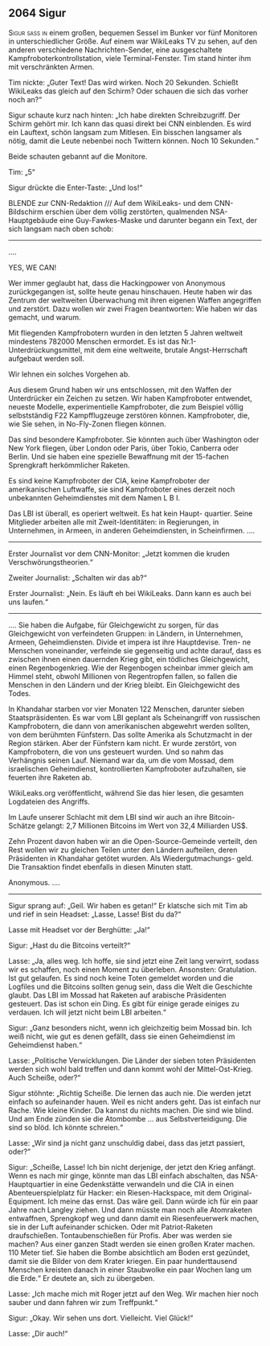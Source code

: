 ## **2064** Sigur

<span style="font-variant:small-caps;">Sigur saß in</span> einem großen, bequemen Sessel im Bunker vor fünf Monitoren in unterschiedlicher Größe.
Auf einem war WikiLeaks TV zu sehen, auf den anderen verschiedene Nachrichten-Sender, eine ausgeschaltete Kampfroboterkontrollstation, viele Terminal-Fenster.
Tim stand hinter ihm mit verschränkten Armen.

Tim nickte: „Guter Text!
Das wird wirken.
Noch 20 Sekunden.
Schießt WikiLeaks das gleich auf den Schirm?
Oder schauen die sich das vorher noch an?“

Sigur schaute kurz nach hinten: „Ich habe direkten Schreibzugriff.
Der Schirm gehört mir.
Ich kann das quasi direkt bei CNN einblenden.
Es wird ein Lauftext, schön langsam zum Mitlesen.
Ein bisschen langsamer als nötig, damit die Leute nebenbei noch Twittern können.
Noch 10 Sekunden.“

Beide schauten gebannt auf die Monitore.

Tim: „5“

Sigur drückte die Enter-Taste: „Und los!“

BLENDE zur CNN-Redaktion /// Auf dem WikiLeaks- und dem CNN-Bildschirm erschien über dem völlig zerstörten, qualmenden NSA-Hauptgebäude eine Guy-Fawkes-Maske und darunter begann ein Text, der sich langsam nach oben schob:

****
....

YES, WE CAN!


Wer immer geglaubt hat, dass die Hackingpower von Anonymous
zurückgegangen ist, sollte heute genau hinschauen. Heute
haben wir das Zentrum der weltweiten Überwachung mit ihren
eigenen Waffen angegriffen und zerstört. Dazu wollen wir
zwei Fragen beantworten: Wie haben wir das gemacht, und warum.


Mit fliegenden Kampfrobotern wurden in den letzten 5 Jahren
weltweit mindestens 782000 Menschen ermordet. Es ist das
Nr.1-Unterdrückungsmittel, mit dem eine weltweite, brutale
Angst-Herrschaft aufgebaut werden soll.


Wir lehnen ein solches Vorgehen ab.


Aus diesem Grund haben wir uns entschlossen, mit den Waffen
der Unterdrücker ein Zeichen zu setzen. Wir haben Kampfroboter
entwendet, neueste Modelle, experimentielle Kampfroboter, die
zum Beispiel völlig selbstständig F22 Kampfflugzeuge zerstören
können. Kampfroboter, die, wie Sie sehen, in No-Fly-Zonen fliegen
können.


Das sind besondere Kampfroboter. Sie könnten auch über Washington
oder New York fliegen, über London oder Paris, über Tokio,
Canberra oder Berlin. Und sie haben eine spezielle Bewaffnung
mit der 15-fachen Sprengkraft herkömmlicher Raketen.


Es sind keine Kampfroboter der CIA, keine Kampfroboter der
amerikanischen Luftwaffe, sie sind Kampfroboter eines derzeit
noch unbekannten Geheimdienstes mit dem Namen L B I.


Das LBI ist überall, es operiert weltweit. Es hat kein Haupt-
quartier. Seine Mitglieder arbeiten alle mit Zweit-Identitäten:
in Regierungen, in Unternehmen, in Armeen, in anderen Geheimdiensten,
in Scheinfirmen.
....
****

Erster Journalist vor dem CNN-Monitor: „Jetzt kommen die kruden Verschwörungstheorien.“

Zweiter Journalist: „Schalten wir das ab?“

Erster Journalist: „Nein.
Es läuft eh bei WikiLeaks.
Dann kann es auch bei uns laufen.“

****
....
Sie haben die Aufgabe, für Gleichgewicht zu sorgen, für das
Gleichgewicht von verfeindeten Gruppen: in Ländern, in Unternehmen,
Armeen, Geheimdiensten. Divide et impera ist ihre Hauptdevise. Tren-
ne Menschen voneinander, verfeinde sie gegenseitig und achte darauf,
dass es zwischen ihnen einen dauernden Krieg gibt, ein tödliches
Gleichgewicht, einen Regenbogenkrieg. Wie der Regenbogen scheinbar
immer gleich am Himmel steht, obwohl Millionen von Regentropfen
fallen, so fallen die Menschen in den Ländern und der Krieg
bleibt. Ein Gleichgewicht des Todes.


In Khandahar starben vor vier Monaten 122 Menschen, darunter sieben
Staatspräsidenten. Es war vom LBI geplant als Scheinangriff von
russischen Kampfrobotern, die dann von amerikanischen abgewehrt
werden sollten, von dem berühmten Fünfstern. Das sollte Amerika als
Schutzmacht in der Region stärken. Aber der Fünfstern kam nicht. Er
wurde zerstört, von Kampfrobotern, die von uns gesteuert wurden. Und
so nahm das Verhängnis seinen Lauf. Niemand war da, um die vom
Mossad, dem israelischen Geheimdienst, kontrollierten Kampfroboter
aufzuhalten, sie feuerten ihre Raketen ab.


WikiLeaks.org veröffentlicht, während Sie das hier lesen, die
gesamten Logdateien des Angriffs.


Im Laufe unserer Schlacht mit dem LBI sind wir auch an ihre
Bitcoin-Schätze gelangt: 2,7 Millionen Bitcoins im Wert von 32,4
Milliarden US$.


Zehn Prozent davon haben wir an die Open-Source-Gemeinde verteilt,
den Rest wollen wir zu gleichen Teilen unter den Ländern aufteilen,
deren Präsidenten in Khandahar getötet wurden. Als Wiedergutmachungs-
geld. Die Transaktion findet ebenfalls in diesen Minuten statt.


Anonymous.
....
****

Sigur sprang auf: „Geil. Wir haben es getan!“
Er klatsche sich mit Tim ab und rief in sein Headset: „Lasse, Lasse!
Bist du da?“

Lasse mit Headset vor der Berghütte: „Ja!“

Sigur: „Hast du die Bitcoins verteilt?“

Lasse: „Ja, alles weg.
Ich hoffe, sie sind jetzt eine Zeit lang verwirrt, sodass wir es schaffen, noch einen Moment zu überleben.
Ansonsten: Gratulation.
Ist gut gelaufen.
Es sind noch keine Toten gemeldet worden und die Logfiles und die Bitcoins sollten genug sein, dass die Welt die Geschichte glaubt.
Das LBI im Mossad hat Raketen auf arabische Präsidenten gesteuert.
Das ist schon ein Ding.
Es gibt für einige gerade einiges zu verdauen.
Ich will jetzt nicht beim LBI arbeiten.“

Sigur: „Ganz besonders nicht, wenn ich gleichzeitig beim Mossad bin.
Ich weiß nicht, wie gut es denen gefällt, dass sie einen Geheimdienst im Geheimdienst haben.“

Lasse: „Politische Verwicklungen.
Die Länder der sieben toten Präsidenten werden sich wohl bald treffen und dann kommt wohl der Mittel-Ost-Krieg.
Auch Scheiße, oder?“

Sigur stöhnte: „Richtig Scheiße.
Die lernen das auch nie.
Die werden jetzt einfach so aufeinander hauen.
Weil es nicht anders geht.
Das ist einfach nur Rache.
Wie kleine Kinder.
Da kannst du nichts machen.
Die sind wie blind.
Und am Ende zünden sie die Atombombe … aus Selbstverteidigung.
Die sind so blöd.
Ich könnte schreien.“

Lasse: „Wir sind ja nicht ganz unschuldig dabei, dass das jetzt passiert, oder?“

Sigur: „Scheiße, Lasse!
Ich bin nicht derjenige, der jetzt den Krieg anfängt.
Wenn es nach mir ginge, könnte man das LBI einfach abschalten, das NSA-Hauptquartier in eine Gedenkstätte verwandeln und die CIA in einen Abenteuerspielplatz für Hacker: ein Riesen-Hackspace, mit dem Original-Equipment.
Ich meine das ernst.
Das wäre geil.
Dann würde ich für ein paar Jahre nach Langley ziehen.
Und dann müsste man noch alle Atomraketen entwaffnen, Sprengkopf weg und dann damit ein Riesenfeuerwerk machen, sie in der Luft aufeinander schicken.
Oder mit Patriot-Raketen draufschießen.
Tontaubenschießen für Profis.
Aber was werden sie machen?
Aus einer ganzen Stadt werden sie einen großen Krater machen.
110 Meter tief.
Sie haben die Bombe absichtlich am Boden erst gezündet, damit sie die Bilder von dem Krater kriegen.
Ein paar hunderttausend Menschen kreisten danach in einer Staubwolke ein paar Wochen lang um die Erde.“
Er deutete an, sich zu übergeben.

Lasse: „Ich mache mich mit Roger jetzt auf den Weg.
Wir machen hier noch sauber und dann fahren wir zum Treffpunkt.“

Sigur: „Okay.
Wir sehen uns dort.
Vielleicht.
Viel Glück!“

Lasse: „Dir auch!“
